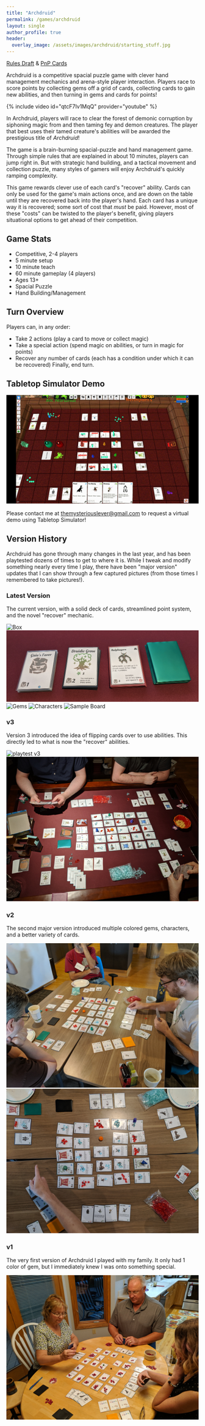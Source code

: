 ```yaml
---
title: "Archdruid"
permalink: /games/archdruid
layout: single
author_profile: true
header:
  overlay_image: /assets/images/archdruid/starting_stuff.jpg
---
```

[Rules Draft](https://docs.google.com/document/d/1M_kRuZzLqBoSR62A3iaFScUOGLsB_fxRjcY7U1IhwWw/) & [PnP Cards](https://drive.google.com/file/d/1Fy0BB05uV7QyhGVbcp_b9eURQWbR-XQE/view)

Archdruid is a competitive spacial puzzle game with clever hand management mechanics and arena-style player interaction. Players race to score points by collecting gems off a grid of cards, collecting cards to gain new abilities, and then turning in gems and cards for points!

{% include video id="qtcF7Iv1MqQ" provider="youtube" %}

In Archdruid, players will race to clear the forest of demonic corruption by siphoning magic from and then taming fey and demon creatures. The player that best uses their tamed creature's abilities will be awarded the prestigious title of _Archdruid_!

The game is a brain-burning spacial-puzzle and hand management game. Through simple rules that are explained in about 10 minutes, players can jump right in. But with strategic hand building, and a tactical movement and collection puzzle, many styles of gamers will enjoy Archdruid's quickly ramping complexity.

This game rewards clever use of each card's "recover" ability. Cards can only be used for the game's main actions once, and are down on the table until they are recovered back into the player's hand. Each card has a unique way it is recovered; some sort of cost that _must_ be paid. However, most of these "costs" can be twisted to the player's benefit, giving players situational options to get ahead of their competition.

## Game Stats

* Competitive, 2-4 players
* 5 minute setup
* 10 minute teach
* 60 minute gameplay (4 players)
* Ages 13+
* Spacial Puzzle
* Hand Building/Management

## Turn Overview
Players can, in any order:
* Take 2 actions (play a card to move or collect magic)
* Take a special action (spend magic on abilities, or turn in magic for points)
* Recover any number of cards (each has a condition under which it can be recovered)
Finally, end turn.

## Tabletop Simulator Demo

![TTS Mid-Game](/assets/images/archdruid/tts.png)

Please contact me at themysteriouslever@gmail.com to request a virtual demo using Tabletop Simulator!

## Version History
Archdruid has gone through many changes in the last year, and has been playtested dozens of times to get to where it is. While I tweak and modify something nearly every time I play, there have been "major version" updates that I can show through a few captured pictures (from those times I remembered to take pictures!).

### Latest Version

The current version, with a solid deck of cards, streamlined point system, and the novel "recover" mechanic.

![Box](/assets/images/archdruid/fitsinbox.jpg)
![Points](/assets/images/archdruid/points.jpg)
![Gems](/assets/images/archdruid/gems.jpg)
![Characters](/assets/images/archdruid/characters.jpg)
![Sample Board](/assets/images/archdruid/sample_board.jpg)

### v3

Version 3 introduced the idea of flipping cards over to use abilities. This directly led to what is now the "recover" abilities.

![playtest v3](/assets/images/archdruid/playtest_v3.jpg)
![overhead v3](/assets/images/archdruid/overview_v3.jpg)

### v2

The second major version introduced multiple colored gems, characters, and a better variety of cards.

![playtest v2](/assets/images/archdruid/playtest_v2.jpg)
![overhead v2](/assets/images/archdruid/overhead_v2.jpg)

### v1

The very first version of Archdruid I played with my family. It only had 1 color of gem,  but I immediately knew I was onto something special.

![v1](/assets/images/archdruid/family_v1.jpg)


